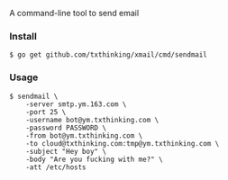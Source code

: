 A command-line tool to send email

### Install
```
$ go get github.com/txthinking/xmail/cmd/sendmail
```

### Usage

```
$ sendmail \
    -server smtp.ym.163.com \
    -port 25 \
    -username bot@ym.txthinking.com \
    -password PASSWORD \
    -from bot@ym.txthinking.com \
    -to cloud@txthinking.com:tmp@ym.txthinking.com \
    -subject "Hey boy" \
    -body "Are you fucking with me?" \
    -att /etc/hosts
```

